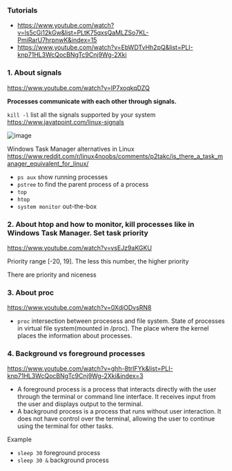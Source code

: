 ### Tutorials
- https://www.youtube.com/watch?v=ls5cGi12kGw&list=PLtK75qxsQaMLZSo7KL-PmiRarU7hrpnwK&index=15
- https://www.youtube.com/watch?v=EbWDTvHh2pQ&list=PLI-knp71HL3WcQocBNgTc9Cnj9Wg-2Xki

### 1. About signals
https://www.youtube.com/watch?v=lP7xoqkqDZQ

__Processes communicate with each other through signals.__

`kill -l` list all the signals supported by your system\
https://www.javatpoint.com/linux-signals

![image](https://github.com/user-attachments/assets/72917cc7-0a6c-4433-90bf-9e797f6e5052)

Windows Task Manager alternatives in Linux\
https://www.reddit.com/r/linux4noobs/comments/p2takc/is_there_a_task_manager_equivalent_for_linux/

- `ps aux` show running processes
- `pstree` to find the parent process of a process
- `top`
- `htop`
- `system monitor` out-the-box

### 2. About htop and how to __monitor__, kill processes like in Windows Task Manager. Set task priority
https://www.youtube.com/watch?v=vsEJz9aKGKU

Priority range [-20, 19]. The less this number, the higher priority

There are priority and niceness

### 3. About proc
https://www.youtube.com/watch?v=0XdjODvsRN8

- `proc` intersection between procesess and file system. State of processes in virtual file system(mounted in /proc). The place where the kernel places the information about processes.

### 4. Background vs foreground processes
https://www.youtube.com/watch?v=ghh-8trIFYk&list=PLI-knp71HL3WcQocBNgTc9Cnj9Wg-2Xki&index=3

- A foreground process is a process that interacts directly with the user through the terminal or command line interface. It receives input from the user and displays output to the terminal.
- A background process is a process that runs without user interaction. It does not have control over the terminal, allowing the user to continue using the terminal for other tasks.

Example
- `sleep 30` foreground process
- `sleep 30 &` background process
